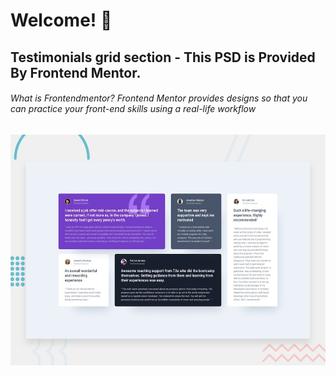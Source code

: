 # Welcome! 👋

## Testimonials grid section - This PSD is Provided By Frontend Mentor.

###### What is Frontendmentor? Frontend Mentor provides designs so that you can practice your front-end skills using a real-life workflow

![Design preview for the Testimonials grid section coding challenge](./design/desktop-preview.jpg)

